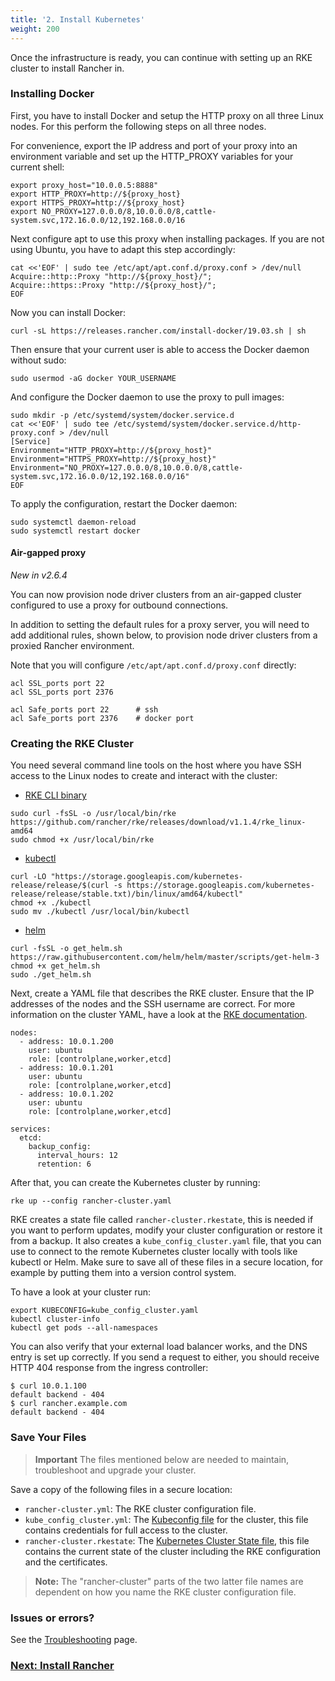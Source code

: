 ```yaml
---
title: '2. Install Kubernetes'
weight: 200
---
```


Once the infrastructure is ready, you can continue with setting up an RKE cluster to install Rancher in.

### Installing Docker

First, you have to install Docker and setup the HTTP proxy on all three Linux nodes. For this perform the following steps on all three nodes.

For convenience, export the IP address and port of your proxy into an environment variable and set up the HTTP_PROXY variables for your current shell:

```
export proxy_host="10.0.0.5:8888"
export HTTP_PROXY=http://${proxy_host}
export HTTPS_PROXY=http://${proxy_host}
export NO_PROXY=127.0.0.0/8,10.0.0.0/8,cattle-system.svc,172.16.0.0/12,192.168.0.0/16
```

Next configure apt to use this proxy when installing packages. If you are not using Ubuntu, you have to adapt this step accordingly:

```
cat <<'EOF' | sudo tee /etc/apt/apt.conf.d/proxy.conf > /dev/null
Acquire::http::Proxy "http://${proxy_host}/";
Acquire::https::Proxy "http://${proxy_host}/";
EOF
```

Now you can install Docker:

```
curl -sL https://releases.rancher.com/install-docker/19.03.sh | sh
```

Then ensure that your current user is able to access the Docker daemon without sudo:

```
sudo usermod -aG docker YOUR_USERNAME
```

And configure the Docker daemon to use the proxy to pull images:

```
sudo mkdir -p /etc/systemd/system/docker.service.d
cat <<'EOF' | sudo tee /etc/systemd/system/docker.service.d/http-proxy.conf > /dev/null
[Service]
Environment="HTTP_PROXY=http://${proxy_host}"
Environment="HTTPS_PROXY=http://${proxy_host}"
Environment="NO_PROXY=127.0.0.0/8,10.0.0.0/8,cattle-system.svc,172.16.0.0/12,192.168.0.0/16"
EOF
```

To apply the configuration, restart the Docker daemon:

```
sudo systemctl daemon-reload
sudo systemctl restart docker
```

#### Air-gapped proxy

_New in v2.6.4_

You can now provision node driver clusters from an air-gapped cluster configured to use a proxy for outbound connections.

In addition to setting the default rules for a proxy server, you will need to add additional rules, shown below, to provision node driver clusters from a proxied Rancher environment.

Note that you will configure `/etc/apt/apt.conf.d/proxy.conf` directly:

```
acl SSL_ports port 22
acl SSL_ports port 2376

acl Safe_ports port 22      # ssh
acl Safe_ports port 2376    # docker port
```

### Creating the RKE Cluster

You need several command line tools on the host where you have SSH access to the Linux nodes to create and interact with the cluster:

*  [RKE CLI binary]({{<baseurl>}}/rke/latest/en/installation/#download-the-rke-binary)

```
sudo curl -fsSL -o /usr/local/bin/rke https://github.com/rancher/rke/releases/download/v1.1.4/rke_linux-amd64
sudo chmod +x /usr/local/bin/rke
```

* [kubectl](https://kubernetes.io/docs/tasks/tools/install-kubectl/)

```
curl -LO "https://storage.googleapis.com/kubernetes-release/release/$(curl -s https://storage.googleapis.com/kubernetes-release/release/stable.txt)/bin/linux/amd64/kubectl"
chmod +x ./kubectl
sudo mv ./kubectl /usr/local/bin/kubectl
```

* [helm](https://helm.sh/docs/intro/install/)

```
curl -fsSL -o get_helm.sh https://raw.githubusercontent.com/helm/helm/master/scripts/get-helm-3
chmod +x get_helm.sh
sudo ./get_helm.sh
```

Next, create a YAML file that describes the RKE cluster. Ensure that the IP addresses of the nodes and the SSH username are correct. For more information on the cluster YAML, have a look at the [RKE documentation]({{<baseurl>}}/rke/latest/en/example-yamls/).

```
nodes:
  - address: 10.0.1.200
    user: ubuntu
    role: [controlplane,worker,etcd]
  - address: 10.0.1.201
    user: ubuntu
    role: [controlplane,worker,etcd]
  - address: 10.0.1.202
    user: ubuntu
    role: [controlplane,worker,etcd]

services:
  etcd:
    backup_config:
      interval_hours: 12
      retention: 6
```

After that, you can create the Kubernetes cluster by running:

```
rke up --config rancher-cluster.yaml
```

RKE creates a state file called `rancher-cluster.rkestate`, this is needed if you want to perform updates, modify your cluster configuration or restore it from a backup. It also creates a `kube_config_cluster.yaml` file, that you can use to connect to the remote Kubernetes cluster locally with tools like kubectl or Helm. Make sure to save all of these files in a secure location, for example by putting them into a version control system.

To have a look at your cluster run:

```
export KUBECONFIG=kube_config_cluster.yaml
kubectl cluster-info
kubectl get pods --all-namespaces
```

You can also verify that your external load balancer works, and the DNS entry is set up correctly. If you send a request to either, you should receive HTTP 404 response from the ingress controller:

```
$ curl 10.0.1.100
default backend - 404
$ curl rancher.example.com
default backend - 404
```

### Save Your Files

> **Important**
> The files mentioned below are needed to maintain, troubleshoot and upgrade your cluster.

Save a copy of the following files in a secure location:

- `rancher-cluster.yml`: The RKE cluster configuration file.
- `kube_config_cluster.yml`: The [Kubeconfig file]({{<baseurl>}}/rke/latest/en/kubeconfig/) for the cluster, this file contains credentials for full access to the cluster.
- `rancher-cluster.rkestate`: The [Kubernetes Cluster State file]({{<baseurl>}}/rke/latest/en/installation/#kubernetes-cluster-state), this file contains the current state of the cluster including the RKE configuration and the certificates.

> **Note:** The "rancher-cluster" parts of the two latter file names are dependent on how you name the RKE cluster configuration file.

### Issues or errors?

See the [Troubleshooting]({{<baseurl>}}/rancher/v2.6/en/installation/resources/troubleshooting/) page.

### [Next: Install Rancher](../install-rancher)
